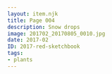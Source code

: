 ```yaml
---
layout: item.njk
title: Page 004
description: Snow drops
image: 201702_20170805_0010.jpg
date: 2017-02
ID: 2017-red-sketchbook
tags:  
- plants
---
```

